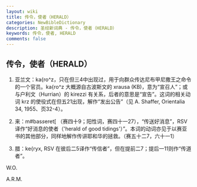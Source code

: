 ```yaml
---
layout: wiki
title: 传令，使者（HERALD）
categories: NewBibleDictionary
description: 圣经新词典 - 传令，使者（HERALD）
keywords: 传令，使者, HERALD
comments: false
---
```


## 传令，使者（HERALD）

1. 亚兰文：ka{ro^z，只在但三4中出现过，用于向群众传达尼布甲尼撒王之命令的一个官员。ka{ro^z 大概源自古波斯文的 xrausa (KB)，意为“宣召人”；或与户利文（Hurrian）的 kirezzi 有关系，后者的意思是“宣告”。这词的相关动词 krz 的使役式在但五21出现，解作“发出公告”（见 A. Shaffer, Orientalia 34, 1955、页32-4）。

2. 来：m#bas*s*eret[ （赛四十9；阳性词，赛四十一27），“传送好消息”，RSV 译作“好消息的使者（'herald of good tidings'）”。本词的动词亦见于以赛亚书的其他部分，同样地解作传讲耶和华的拯救。（赛五十二7，六十一1）

3. 腊：ke{ryx, RSV 在彼后二5译作“传信者”，但在提前二7；提后一11则作“传道者”。

W.O.

A.R.M.






